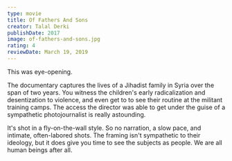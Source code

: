 ```yaml
---
type: movie
title: Of Fathers And Sons
creator: Talal Derki
publishDate: 2017
image: of-fathers-and-sons.jpg
rating: 4
reviewDate: March 19, 2019
---
```

This was eye-opening.

The documentary captures the lives of a Jihadist family in Syria over the span of two years. You witness the children's early radicalization and desentization to violence, and even get to to see their routine at the militant training camps. The access the director was able to get under the guise of a sympathetic photojournalist is really astounding.

It's shot in a fly-on-the-wall style. So no narration, a slow pace, and intimate, often-labored shots. The framing isn't sympathetic to their ideology, but it does give you time to see the subjects as people. We are all human beings after all.
